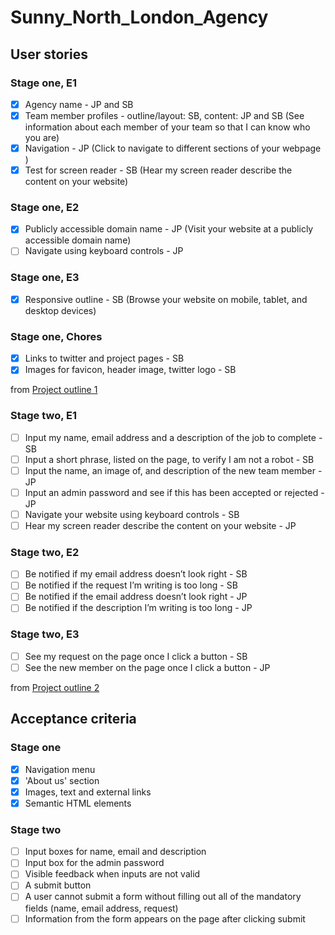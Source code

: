 # Sunny_North_London_Agency

## User stories
### Stage one, E1
- [x] Agency name - JP and SB
- [x] Team member profiles - outline/layout: SB, content: JP and SB (See information about each member of your team so that I can know who you are)
- [x] Navigation - JP (Click to navigate to different sections of your webpage )
- [x] Test for screen reader - SB (Hear my screen reader describe the content on your website)

### Stage one, E2
- [x] Publicly accessible domain name - JP (Visit your website at a publicly accessible domain name)
- [ ] Navigate using keyboard controls - JP

### Stage one, E3
- [x] Responsive outline - SB (Browse your website on mobile, tablet, and desktop devices)

### Stage one, Chores
- [x] Links to twitter and project pages - SB
- [x] Images for favicon, header image, twitter logo - SB

from [Project outline 1](https://learn.foundersandcoders.com/course/syllabus/pre-app-5/project/#core-stories)

### Stage two, E1
- [ ] Input my name, email address and a description of the job to complete - SB
- [ ] Input a short phrase, listed on the page, to verify I am not a robot - SB
- [ ] Input the name, an image of, and description of the new team member - JP
- [ ] Input an admin password and see if this has been accepted or rejected - JP
- [ ] Navigate your website using keyboard controls - SB
- [ ] Hear my screen reader describe the content on your website - JP

### Stage two, E2
- [ ] Be notified if my email address doesn’t look right - SB
- [ ] Be notified if the request I’m writing is too long - SB
- [ ] Be notified if the email address doesn’t look right - JP
- [ ] Be notified if the description I’m writing is too long - JP

### Stage two, E3
- [ ] See my request on the page once I click a button  - SB
- [ ] See the new member on the page once I click a button - JP

from [Project outline 2](https://learn.foundersandcoders.com/course/syllabus/pre-app-6/project/#core-stories)

## Acceptance criteria
### Stage one
- [x] Navigation menu
- [x] 'About us' section
- [x] Images, text and external links
- [x] Semantic HTML elements

### Stage two
- [ ] Input boxes for name, email and description
- [ ] Input box for the admin password
- [ ] Visible feedback when inputs are not valid
- [ ] A submit button
- [ ] A user cannot submit a form without filling out all of the mandatory fields (name, email address, request)
- [ ] Information from the form appears on the page after clicking submit
